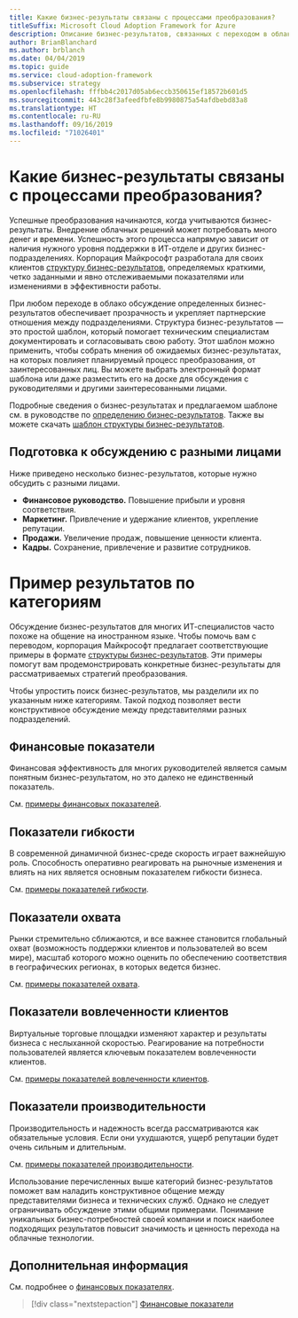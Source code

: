 ```yaml
---
title: Какие бизнес-результаты связаны с процессами преобразования?
titleSuffix: Microsoft Cloud Adoption Framework for Azure
description: Описание бизнес-результатов, связанных с переходом в облако.
author: BrianBlanchard
ms.author: brblanch
ms.date: 04/04/2019
ms.topic: guide
ms.service: cloud-adoption-framework
ms.subservice: strategy
ms.openlocfilehash: fffbb4c2017d05ab6eccb350615ef18572b601d5
ms.sourcegitcommit: 443c28f3afeedfbfe8b9980875a54afdbebd83a8
ms.translationtype: HT
ms.contentlocale: ru-RU
ms.lasthandoff: 09/16/2019
ms.locfileid: "71026401"
---
```

<!-- markdownlint-disable -->

# <a name="what-business-outcomes-are-associated-with-transformation-journeys"></a>Какие бизнес-результаты связаны с процессами преобразования?

Успешные преобразования начинаются, когда учитываются бизнес-результаты. Внедрение облачных решений может потребовать много денег и времени. Успешность этого процесса напрямую зависит от наличия нужного уровня поддержки в ИТ-отделе и других бизнес-подразделениях. Корпорация Майкрософт разработала для своих клиентов [структуру бизнес-результатов](../index.md), определяемых краткими, четко заданными и явно отслеживаемыми показателями или изменениями в эффективности работы.

При любом переходе в облако обсуждение определенных бизнес-результатов обеспечивает прозрачность и укрепляет партнерские отношения между подразделениями. Структура бизнес-результатов — это простой шаблон, который помогает техническим специалистам документировать и согласовывать свою работу. Этот шаблон можно применить, чтобы собрать мнения об ожидаемых бизнес-результатах, на которых повлияет планируемый процесс преобразования, от заинтересованных лиц. Вы можете выбрать электронный формат шаблона или даже разместить его на доске для обсуждения с руководителями и другими заинтересованными лицами.

Подробные сведения о бизнес-результатах и предлагаемом шаблоне см. в руководстве по [определению бизнес-результатов](./business-outcome-template.md). Также вы можете скачать [шаблон структуры бизнес-результатов](https://archcenter.blob.core.windows.net/cdn/business-outcome-template.xlsx).

## <a name="prepare-for-conversations-with-different-personas"></a>Подготовка к обсуждению с разными лицами

Ниже приведено несколько бизнес-результатов, которые нужно обсудить с разными лицами.

- **Финансовое руководство.** Повышение прибыли и уровня соответствия.
- **Маркетинг.** Привлечение и удержание клиентов, укрепление репутации.
- **Продажи.** Увеличение продаж, повышение ценности клиента.
- **Кадры.** Сохранение, привлечение и развитие сотрудников.

# <a name="sample-outcomes-by-category"></a>Пример результатов по категориям

Обсуждение бизнес-результатов для многих ИТ-специалистов часто похоже на общение на иностранном языке. Чтобы помочь вам с переводом, корпорация Майкрософт предлагает соответствующие примеры в формате [структуры бизнес-результатов](../index.md). Эти примеры помогут вам продемонстрировать конкретные бизнес-результаты для рассматриваемых стратегий преобразования.

Чтобы упростить поиск бизнес-результатов, мы разделили их по указанным ниже категориям. Такой подход позволяет вести конструктивное обсуждение между представителями разных подразделений.

## <a name="fiscal-outcomes"></a>Финансовые показатели

Финансовая эффективность для многих руководителей является самым понятным бизнес-результатом, но это далеко не единственный показатель.

См. [примеры финансовых показателей](./fiscal-outcomes.md).

## <a name="agility-outcomes"></a>Показатели гибкости

В современной динамичной бизнес-среде скорость играет важнейшую роль. Способность оперативно реагировать на рыночные изменения и влиять на них является основным показателем гибкости бизнеса.

См. [примеры показателей гибкости](./agility-outcomes.md).

## <a name="reach-outcomes"></a>Показатели охвата

Рынки стремительно сближаются, и все важнее становится глобальный охват (возможность поддержки клиентов и пользователей во всем мире), масштаб которого можно оценить по обеспечению соответствия в географических регионах, в которых ведется бизнес.

См. [примеры показателей охвата](./reach-outcomes.md).

## <a name="customer-engagement-outcomes"></a>Показатели вовлеченности клиентов

Виртуальные торговые площадки изменяют характер и результаты бизнеса с неслыханной скоростью. Реагирование на потребности пользователей является ключевым показателем вовлеченности клиентов.

См. [примеры показателей вовлеченности клиентов](./engagement-outcomes.md).

## <a name="performance-outcomes"></a>Показатели производительности

Производительность и надежность всегда рассматриваются как обязательные условия. Если они ухудшаются, ущерб репутации будет очень сильным и длительным.

См. [примеры показателей производительности](./performance-outcomes.md).

Использование перечисленных выше категорий бизнес-результатов поможет вам наладить конструктивное общение между представителями бизнеса и технических служб. Однако не следует ограничивать обсуждение этими общими примерами. Понимание уникальных бизнес-потребностей своей компании и поиск наиболее подходящих результатов повысит значимость и ценность перехода на облачные технологии.

## <a name="next-steps"></a>Дополнительная информация

См. подробнее о [финансовых показателях](./fiscal-outcomes.md).

> [!div class="nextstepaction"]
> [Финансовые показатели](./fiscal-outcomes.md)
